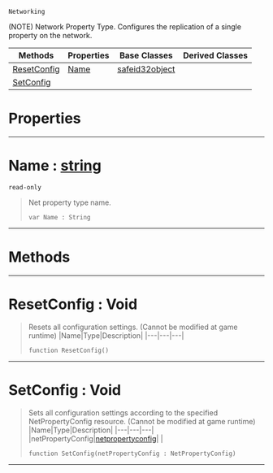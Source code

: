  `Networking`



(NOTE) Network Property Type. Configures the replication of a single property on the network.

|Methods|Properties|Base Classes|Derived Classes|
|---|---|---|---|
|[ ResetConfig](netpropertytype.md#resetconfig-void)|[ Name](netpropertytype.md#name-zilch-engine-documen)|[safeid32object](safeid32object.md)| |
|[ SetConfig](netpropertytype.md#setconfig-void)| | | |


 #  Properties


---  
 #  Name : [string](../nada_base_types/string.md)

 `read-only`

> Net property type name.
> ```TS:Nada
> var Name : String


---  
 #  Methods


---  
 #  ResetConfig : Void

> Resets all configuration settings. (Cannot be modified at game runtime)
> |Name|Type|Description|
> |---|---|---|
> ```TS:Nada
> function ResetConfig()
> ``` 


---  
 #  SetConfig : Void

> Sets all configuration settings according to the specified NetPropertyConfig resource. (Cannot be modified at game runtime)
> |Name|Type|Description|
> |---|---|---|
> |netPropertyConfig|[netpropertyconfig](netpropertyconfig.md)| |
> ```TS:Nada
> function SetConfig(netPropertyConfig : NetPropertyConfig)
> ``` 


---  
 

 